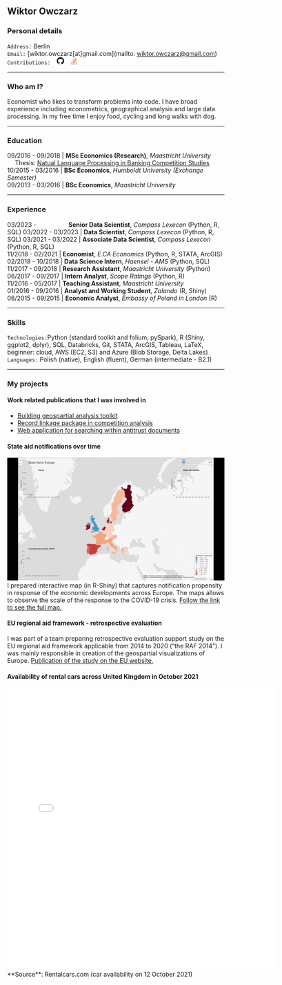 ## Wiktor Owczarz

### Personal details

`Address:` Berlin  
`Email:` [wiktor.owczarz[at]gmail.com](mailto: wiktor.owczarz@gmail.com)  
`Contributions:` &ensp; [<img src="./images/GitHub-Mark-32px.png" height="17">](https://github.com/ln-P) &ensp; [<img src="./images/so-image.png" height="17">](https://stackoverflow.com/users/5856119/an-economist?tab=profile)  


___

### Who am I?

Economist who likes to transform problems into code. I have broad experience including econometrics, geographical analysis and large data processing. In my free time I enjoy food, cycling and long walks with dog.

___

### Education  

09/2016 - 09/2018 | **MSc Economics (Research)**, *Maastricht University*  
 &emsp;  Thesis: [Natual Language Processing in Banking Competition Studies](https://github.com/ln-P/MasterThesis)  
10/2015 - 03/2016 | **BSc Economics**, *Humboldt University (Exchange Semester)*  
09/2013 - 03/2016 | **BSc Economics**, *Maastricht University*  

___

### Experience 

03/2023 - &nbsp;&nbsp;&nbsp;&nbsp;&nbsp;&nbsp;&nbsp;&nbsp;&nbsp;&nbsp;&nbsp;&nbsp;&nbsp;&nbsp;&nbsp;&nbsp;&nbsp;   **Senior Data Scientist**, *Compass Lexecon* (Python, R, SQL) 
03/2022 - 03/2023 |   **Data Scientist**, *Compass Lexecon* (Python, R, SQL) 
03/2021 - 03/2022 |   **Associate Data Scientist**, *Compass Lexecon* (Python, R, SQL)  
11/2018 - 02/2021 | **Economist**, *E.CA Economics* (Python, R, STATA, ArcGIS)  
02/2018 - 10/2018 | **Data Science Intern**, *Haensel - AMS* (Python, SQL)  
11/2017 - 09/2018 | **Research Assistant**, *Maastricht University* (Python)  
06/2017 - 09/2017 | **Intern Analyst**, *Scope Ratings* (Python, R)  
11/2016 - 05/2017 | **Teaching Assistant**, *Maastricht University*  
01/2016 - 09/2016 | **Analyst and Working Student**, *Zalando* (R, Shiny)  
06/2015 - 09/2015 | **Economic Analyst**, *Embassy of Poland in London* (R)  

___

### Skills
`Technologies:`Python (standard toolkit and folium, pySpark), R (Shiny, ggplot2,
dplyr), SQL, Databricks, Git, STATA, ArcGIS, Tableau, LaTeX, beginner: cloud, AWS (EC2, S3) and Azure (Blob Storage, Delta Lakes)  
`Languages:` Polish (native), English (fluent), German (intermediate - B2.1)  

___

### My projects

#### Work related publications that I was involved in
* [Building geospartial analysis toolkit](https://www.compasslexecon.com/a-taste-of-geospatial-analysis-for-competition-economics/)
* [Record linkage package in competition analysis](https://www.compasslexecon.com/game-set-and-fuzzy-match/)
* [Web application for searching within antitrust documents](https://www.compasslexecon.com/decision-search-tool-behind-the-scenes/)

#### State aid notifications over time
![aid_map](./map.gif) 
I prepared interactive map (in R-Shiny) that captures notification propensity in response of the economic developments across Europe. The maps allows to observe the scale of the response to the COVID-19 crisis. [Follow the link to see the full map.](./map.gif) 

#### EU regional aid framework - retrospective evaluation
I was part of a team preparing retrospective evaluation support study on the EU regional aid framework applicable from 2014 to 2020 (“the RAF 2014”). I was mainly responsible in creation of the geospartial visualizations of Europe. [Publication of the study on the EU website.](https://op.europa.eu/en/publication-detail/-/publication/4c143fec-6281-11ea-b735-01aa75ed71a1/language-en/format-PDF/source-121845138) 

#### Availability of rental cars across United Kingdom in October 2021 
<iframe width="623.5" height="650.5" seamless frameborder="0" scrolling="no" src="./gb_rental_agencies_map.html"></iframe>
**Source**: Rentalcars.com (car availability on 12 October 2021) 


